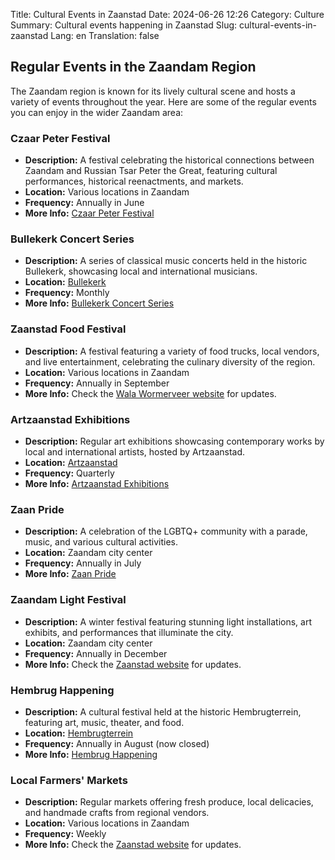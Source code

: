 Title: Cultural Events in Zaanstad
Date: 2024-06-26 12:26
Category: Culture
Summary: Cultural events happening in Zaanstad
Slug: cultural-events-in-zaanstad
Lang: en
Translation: false


## Regular Events in the Zaandam Region

The Zaandam region is known for its lively cultural scene and hosts a variety of events throughout the year. Here are some of the regular events you can enjoy in the wider Zaandam area:

### Czaar Peter Festival
- **Description:** A festival celebrating the historical connections between Zaandam and Russian Tsar Peter the Great, featuring cultural performances, historical reenactments, and markets.
- **Location:** Various locations in Zaandam
- **Frequency:** Annually in June
- **More Info:** [Czaar Peter Festival](https://www.czaarpeterhuisje.nl/)

### Bullekerk Concert Series
- **Description:** A series of classical music concerts held in the historic Bullekerk, showcasing local and international musicians.
- **Location:** [Bullekerk](https://www.bullekerk.nl/)
- **Frequency:** Monthly
- **More Info:** [Bullekerk Concert Series](https://www.bullekerk.nl/agenda/)

### Zaanstad Food Festival
- **Description:** A festival featuring a variety of food trucks, local vendors, and live entertainment, celebrating the culinary diversity of the region.
- **Location:** Various locations in Zaandam
- **Frequency:** Annually in September
- **More Info:** Check the [Wala Wormerveer website](https://walawormerveer.nl/foodfestival-juli-2024/) for updates.

### Artzaanstad Exhibitions
- **Description:** Regular art exhibitions showcasing contemporary works by local and international artists, hosted by Artzaanstad.
- **Location:** [Artzaanstad](https://www.artzaanstad.nl/)
- **Frequency:** Quarterly
- **More Info:** [Artzaanstad Exhibitions](https://www.artzaanstad.nl/exposities/)

### Zaan Pride
- **Description:** A celebration of the LGBTQ+ community with a parade, music, and various cultural activities.
- **Location:** Zaandam city center
- **Frequency:** Annually in July
- **More Info:** [Zaan Pride](https://www.zaanpride.nl/)

### Zaandam Light Festival
- **Description:** A winter festival featuring stunning light installations, art exhibits, and performances that illuminate the city.
- **Location:** Zaandam city center
- **Frequency:** Annually in December
- **More Info:** Check the [Zaanstad website](https://www.zaanstad.nl/) for updates.

### Hembrug Happening
- **Description:** A cultural festival held at the historic Hembrugterrein, featuring art, music, theater, and food.
- **Location:** [Hembrugterrein](https://www.hembrugterrein.com/)
- **Frequency:** Annually in August (now closed)
- **More Info:** [Hembrug Happening](https://www.hembrugterrein.nl/hembrug-happening/)

### Local Farmers' Markets
- **Description:** Regular markets offering fresh produce, local delicacies, and handmade crafts from regional vendors.
- **Location:** Various locations in Zaandam
- **Frequency:** Weekly
- **More Info:** Check the [Zaanstad website](https://www.zaanstad.nl/) for updates.


